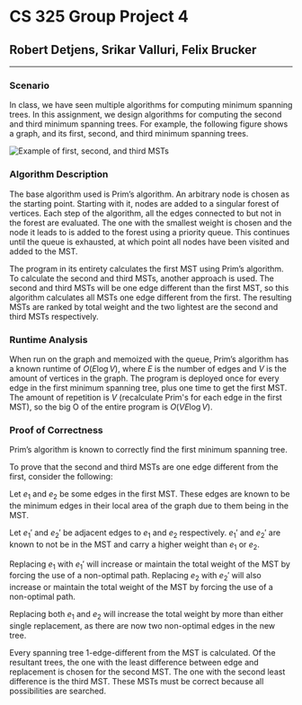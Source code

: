 # CS 325 Group Project 4

## Robert Detjens, Srikar Valluri, Felix Brucker

---

### Scenario

In class, we have seen multiple algorithms for computing minimum spanning trees. In this assignment, we design algorithms for computing the second and third minimum spanning trees. For example, the following figure shows a graph, and its first, second, and third minimum spanning trees.

![Example of first, second, and third MSTs](https://i.imgur.com/qefuIRg.png)

### Algorithm Description

The base algorithm used is Prim’s algorithm. An arbitrary node is chosen as the starting point. Starting with it, nodes are added to a singular forest of vertices. Each step of the algorithm, all the edges connected to but not in the forest are evaluated. The one with the smallest weight is chosen and the node it leads to is added to the forest using a priority queue. This continues until the queue is exhausted, at which point all nodes have been visited and added to the MST.

The program in its entirety calculates the first MST using Prim’s algorithm. To calculate the second and third MSTs, another approach is used. The second and third MSTs will be one edge different than the first MST, so this algorithm calculates all MSTs one edge different from the first. The resulting MSTs are ranked by total weight and the two lightest are the second and third MSTs respectively.

### Runtime Analysis

When run on the graph and memoized with the queue, Prim’s algorithm has a known runtime of $O(E\log{V})$, where $E$ is the number of edges and $V$ is the amount of vertices in the graph. The program is deployed once for every edge in the first minimum spanning tree, plus one time to get the first MST. The amount of repetition is $V$ (recalculate Prim's for each edge in the first MST), so the big O of the entire program is $O(VE\log{V})$.

### Proof of Correctness

Prim’s algorithm is known to correctly find the first minimum spanning tree.

To prove that the second and third MSTs are one edge different from the first, consider the following:

Let $e_1$ and $e_2$ be some edges in the first MST. These edges are known to be the minimum edges in their local area of the graph due to them being in the MST.

Let $e_1'$ and $e_2'$ be adjacent edges to $e_1$ and $e_2$ respectively. $e_1'$ and $e_2'$ are known to not be in the MST and carry a higher weight than $e_1$ or $e_2$.

Replacing $e_1$ with $e_1'$ will increase or maintain the total weight of the MST by forcing the use of a non-optimal path. Replacing $e_2$ with $e_2'$ will also increase or maintain the total weight of the MST by forcing the use of a non-optimal path.

Replacing both $e_1$ and $e_2$ will increase the total weight by more than either single replacement, as there are now two non-optimal edges in the new tree.

Every spanning tree 1-edge-different from the MST is calculated. Of the resultant trees, the one with the least difference between edge and replacement is chosen for the second MST. The one with the second least difference is the third MST. These MSTs must be correct because all possibilities are searched.
